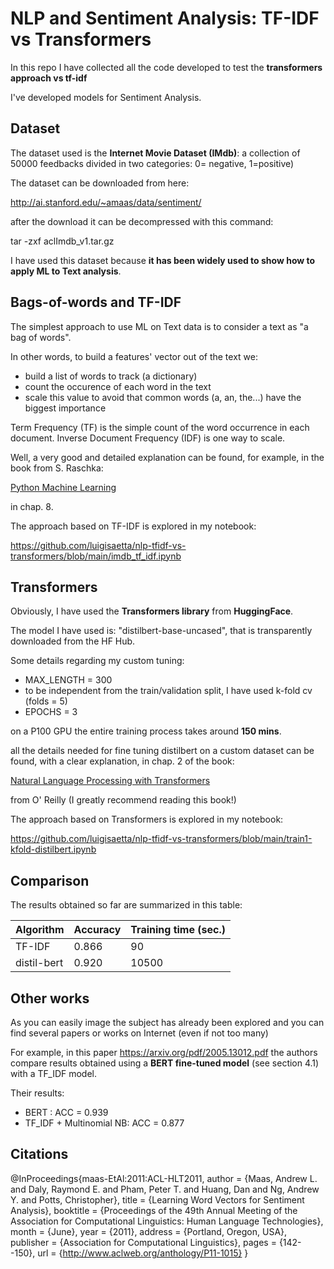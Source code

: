 # NLP and Sentiment Analysis: TF-IDF vs Transformers
In this repo I have collected all the code developed to test the **transformers approach vs tf-idf**

I've developed models for Sentiment Analysis. 

## Dataset
The dataset used is the **Internet Movie Dataset (IMdb)**:
a collection of 50000 feedbacks divided in two categories: 0= negative, 1=positive)

The dataset can be downloaded from here: 

http://ai.stanford.edu/~amaas/data/sentiment/

after the download it can be decompressed with this command:

tar -zxf aclImdb_v1.tar.gz

I have used this dataset because **it has been widely used to show how to apply ML to Text analysis**.

## Bags-of-words and TF-IDF
The simplest approach to use ML on Text data is to consider a text as "a bag of words".

In other words, to build a features' vector out of the text we:
* build a list of words to track (a dictionary)
* count the occurence of each word in the text
* scale this value to avoid that common words (a, an, the...) have the biggest importance

Term Frequency (TF) is the simple count of the word occurrence in each document. Inverse Document Frequency (IDF) is one way to scale.

Well, a very good and detailed explanation can be found, for example, in the book from S. Raschka:

[Python Machine Learning](https://www.amazon.it/Python-Machine-Learning-scikit-learn-TensorFlow/dp/1789955750/ref=sr_1_1?__mk_it_IT=%C3%85M%C3%85%C5%BD%C3%95%C3%91&crid=1VB5VPMTQ9D5&keywords=Python+Machine+Learning&qid=1651399178&sprefix=python+machine+learning%2Caps%2C87&sr=8-1)

in chap. 8.

The approach based on TF-IDF is explored in my notebook:

https://github.com/luigisaetta/nlp-tfidf-vs-transformers/blob/main/imdb_tf_idf.ipynb

## Transformers
Obviously, I have used the **Transformers library** from **HuggingFace**.

The model I have used is: "distilbert-base-uncased", that is transparently downloaded from the HF Hub.

Some details regarding my custom tuning:
* MAX_LENGTH = 300
* to be independent from the train/validation split, I have used k-fold cv (folds = 5)
* EPOCHS = 3

on a P100 GPU the entire training process takes around **150 mins**.

all the details needed for fine tuning distilbert on a custom dataset can be found, with a clear explanation, in chap. 2 of the book:

[Natural Language Processing with Transformers](https://www.amazon.it/Natural-Language-Processing-Transformers-Applications/dp/1098103246/ref=tmm_pap_swatch_0?_encoding=UTF8&qid=1651396765&sr=8-2)

from O' Reilly (I greatly recommend reading this book!)

The approach based on Transformers is explored in my notebook:

https://github.com/luigisaetta/nlp-tfidf-vs-transformers/blob/main/train1-kfold-distilbert.ipynb

## Comparison

The results obtained so far are summarized in this table:


| Algorithm     | Accuracy    | Training time (sec.) |
| ------------- |-------------| ---------------------|
| TF-IDF        | 0.866 | 90                         |
| distil-bert   | 0.920 | 10500                      |


## Other works
As you can easily image the subject has already been explored and you can find several papers or works on Internet (even if not too many)

For example, in this paper https://arxiv.org/pdf/2005.13012.pdf the authors compare results obtained using a **BERT fine-tuned model** (see section 4.1) with a TF_IDF model.

Their results:
* BERT : ACC = 0.939
* TF_IDF + Multinomial NB: ACC = 0.877

## Citations
@InProceedings{maas-EtAl:2011:ACL-HLT2011,
  author    = {Maas, Andrew L.  and  Daly, Raymond E.  and  Pham, Peter T.  and  Huang, Dan  and  Ng, Andrew Y.  and  Potts, Christopher},
  title     = {Learning Word Vectors for Sentiment Analysis},
  booktitle = {Proceedings of the 49th Annual Meeting of the Association for Computational Linguistics: Human Language Technologies},
  month     = {June},
  year      = {2011},
  address   = {Portland, Oregon, USA},
  publisher = {Association for Computational Linguistics},
  pages     = {142--150},
  url       = {http://www.aclweb.org/anthology/P11-1015}
}

